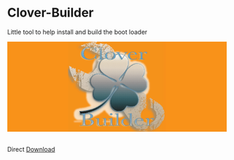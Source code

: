 # Clover-Builder
Little tool to help install and build the boot loader 

![Screenshot](Image.png)

##
Direct [Download](https://github.com/LAbyOne/Clover-Builder/raw/main/Clover-Builder.dmg)
